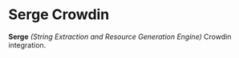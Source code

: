 # Serge Crowdin

**Serge** _(String Extraction and Resource Generation Engine)_ Crowdin integration.

